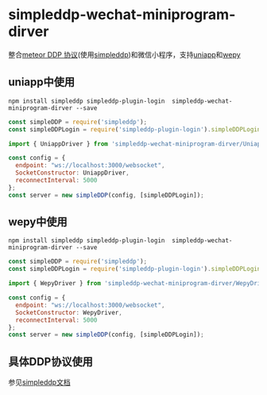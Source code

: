 # simpleddp-wechat-miniprogram-dirver

整合[meteor DDP 协议](https://github.com/meteor/meteor/blob/devel/packages/ddp/DDP.md)(使用[simpleddp](https://github.com/Gregivy/simpleddp))和微信小程序，支持[uniapp](https://uniapp.dcloud.io/)和[wepy](https://wepyjs.github.io/wepy-docs/index.html)

## uniapp中使用
`npm install simpleddp simpleddp-plugin-login  simpleddp-wechat-miniprogram-dirver --save`

```javascript
const simpleDDP = require('simpleddp');
const simpleDDPLogin = require('simpleddp-plugin-login').simpleDDPLogin;

import { UniappDriver } from 'simpleddp-wechat-miniprogram-dirver/UniappDriver';

const config = {
  endpoint: "ws://localhost:3000/websocket",
  SocketConstructor: UniappDriver,
  reconnectInterval: 5000
};
const server = new simpleDDP(config, [simpleDDPLogin]);

```

## wepy中使用
`npm install simpleddp simpleddp-plugin-login  simpleddp-wechat-miniprogram-dirver --save`

```javascript
const simpleDDP = require('simpleddp');
const simpleDDPLogin = require('simpleddp-plugin-login').simpleDDPLogin;

import { WepyDriver } from 'simpleddp-wechat-miniprogram-dirver/WepyDriver';

const config = {
  endpoint: "ws://localhost:3000/websocket",
  SocketConstructor: WepyDriver,
  reconnectInterval: 5000
};
const server = new simpleDDP(config, [simpleDDPLogin]);

```

## 具体DDP协议使用
参见[simpleddp文档](https://github.com/Gregivy/simpleddp)